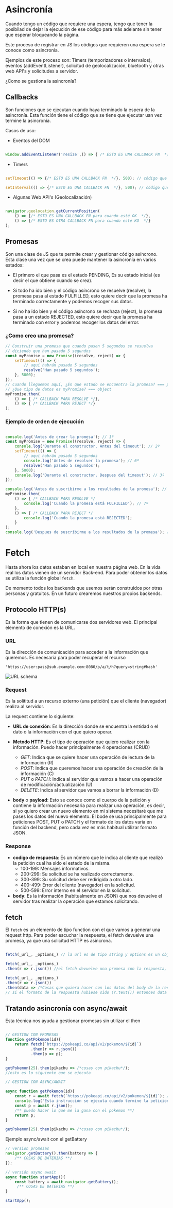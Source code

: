 # Asincronía

Cuando tengo un código que requiere una espera, tengo que tener la posibilad de dejar la ejecución de ese código para más adelante sin tener que esperar bloqueando la página.

Este proceso de registrar en JS los códigos que requieren una espera se le conoce como asincronía.

Ejemplos de este proceso son: Timers (temporizadores o intervalos), eventos (addEventListener), solicitud de geolocalización, bluetooth y otras web API's y solicitudes a servidor.

¿Como se gestiona la asincronía?

## Callbacks

Son funciones que se ejecutan cuando haya terminado la espera de la asincronía. Esta función tiene el código que se tiene que ejecutar uan vez termine la asincronía.

Casos de uso:

- Eventos del DOM

```js

window.addEventListener('resize',() => { /* ESTO ES UNA CALLBACK FN  */});

```

- Timers

```js

setTimeout(() => {/* ESTO ES UNA CALLBACK FN  */}, 500); // código que se ejecuta a los 500 ms

setInterval(() => {/* ESTO ES UNA CALLBACK FN  */}, 500); // código que se ejecuta cada los 500 ms

```

- Algunas Web API's (Geolocalización)

```js

navigator.geolocation.getCurrentPosition(
    () => {/* ESTO ES UNA CALLBACK FN para cuando esté OK  */},
    () => {/* ESTO ES OTRA CALLBACK FN para cuando esté KO  */}
);

```

## Promesas

Son una clase de JS que te permite crear y gestionar código asíncrono. 
Esta clase una vez que se crea puede mantener la asincronía en varios estados:

- El primero el que pasa es el estado PENDING, Es su estado inicial (es decir el que obtiene cuando se crea).

- Si todo ha ido bien y el código asíncrono se resuelve (resolve), la promesa pasa al estado FULFILLED, esto quiere decir que la promesa ha terminado correctamente y podemos recoger sus datos.

- Si no ha ido bien y el código asíncrono se rechaza (reject), la promesa pasa a un estado REJECTED, esto quiere decir que la promesa ha terminado con error y podemos recoger los datos del error.

### ¿Como creo una promesa?

```js
// Construir una promesa que cuando pasen 5 segundos se resuelva
// diciendo que han pasado 5 segundos
const myPromise = new Promise((resolve, reject) => {
    setTimeout(() => {
        // aqui habrán pasado 5 segundos
        resolve('Han pasado 5 segundos');
    }, 5000);
});
// cuando lleguemos aquí, ¿En que estado se encuentra la promesa? === pending
// ¿Que tipo de datos es myPromise? === object
myPromise.then(
    () => { /* CALLBACK PARA RESOLVE */},
    () => { /* CALLBACK PARA REJECT */}
);


```

### Ejemplo de orden de ejecución

```js

console.log('Antes de crear la promesa'); // 1º
const myPromise = new Promise((resolve, reject) => {
    console.log('Durante el constructor. Antes del timeout'); // 2º
    setTimeout(() => {
        // aqui habrán pasado 5 segundos
        console.log('Antes de resolver la promesa'); // 6º
        resolve('Han pasado 5 segundos');
    }, 5000);
    console.log('Durante el constructor. Despues del timeout'); // 3º
});

console.log('Antes de suscribirme a los resultados de la promesa'); // 4º
myPromise.then(
    () => { /* CALLBACK PARA RESOLVE */
        console.log('Cuando la promesa está FULFILLED'); // 7º
    },
    () => { /* CALLBACK PARA REJECT */
        console.log('Cuando la promesa está REJECTED');
    }
);
console.log('Despues de suscribirme a los resultados de la promesa'); // 5º
```

# Fetch

Hasta ahora los datos estaban en local en nuestra página web. En la vida real los datos vienen de un servidor Back-end. Para poder obtener los datos se utiliza la función global `fetch`.

De momento todos los backends que usemos serán construidos por otras personas y gratuitos. En un futuro crearemos nuestros propios backends.

## Protocolo HTTP(s)

Es la forma que tienen de comunicarse dos servidores web. El principal elemento de conexión es la URL.

### URL

Es la dirección de comunicación para acceder a la información que queremos. Es necesaria para poder recuperar el recurso

`'https://user:pass@sub.example.com:8080/p/a/t/h?query=string#hash'`

![URL schema](./img/url.png)

### Request

Es la solititud a un recurso externo (una petición) que el cliente (navegador) realiza al servidor.

La request contiene lo siguiente:

- **URL de conexión**: Es la dirección donde se encuentra la entidad o el dato o la información con el que quiero operar.
- **Metodo HTTP**: Es el tipo de operación que quiero realizar con la información. Puedo hacer principalmente 4 operaciones (CRUD)

  - _GET_: Indica que se quiere hacer una operación de lectura de la información (R)
  - _POST_: Indica que queremos hacer una operación de creación de la información (C)
  - _PUT_ o _PATCH_: Indica al servidor que vamos a hacer una operación de modificación/actualización (U)
  - _DELETE_: Indica al servidor que vamos a borrar la información (D)

- **body** o **payload**: Esto se conoce como el cuerpo de la petición y contiene la información necesaria para realizar una operación, es decir, si yo quiero crear un nuevo elemento en mi sistema necesitaré que me pases los datos del nuevo elemento. El bode se usa principalmente para peticiones POST, PUT o PATCH y el formato de los datos varia en función del backend, pero cada vez es más habitual utilizar formato JSON.

### Response

- **codigo de respuesta**: Es un número que le indica al cliente que realizó la petición cual ha sido el estado de la misma.
  - 100-199: Mensajes informativos.
  - 200-299: Su solicitud se ha realizado correctamente.
  - 300-399: Su solicitud debe ser redirigida a otro lado.
  - 400-499: Error del cliente (navegador) en la solicitud.
  - 500-599: Error interno en el servidor en la solicitud.
- **body**: Es la información (habitualmente en JSON) que nos devuelve el servidor tras realizar la operación que estamos solicitando.

## fetch

El `fetch` es un elemento de tipo function con el que vamos a generar una request http. Para poder escuchar la respuesta, el fetch devuelve una promesa, ya que una solicitud HTTP es asíncrona.

```js

fetch(_url_, _options_) // la url es de tipo string y options es un objeto para especificar otros métodos HTTP y dar valor al body de la solicitud. El método HTTP por defecto si no hay options es GET

fetch(_url_, _options_)
.then(r => r.json()) //el fetch devuelve una promesa con la respuesta, pero todavía sin los datos ya que necesitamos indicarle en qué formato queremos esos datos (texto, blobs, JSON, etc). En la r tambien tendremos el status http y más información de la respuesta HTTP. En este ejemplo estamos pasando los datos a JSON

fetch(_url_, _options_)
.then(r => r.json())
.then(data => /*Cosas que quiera hacer con los datos del body de la respuesta*/ )
// si el formato de la respuesta hubiese sido (r.text()) entonces data sería de tipo string. Al ser r.json() data es un objeto JS.

```

## Tratando asincronía con async/await

Esta técnica nos ayuda a gestionar promesas sin utilizar el then

```js

// GESTION CON PROMESAS
function getPokemon(id){
    return fetch(`https://pokeapi.co/api/v2/pokemon/${id}`)
           .then(r => r.json())
           .then(p => p);
}

getPokemon(25).then(pikachu => /*cosas con pikachu*/);
//esto es lo siguiente que se ejecuta

// GESTION CON ASYNC/AWAIT

async function getPokemon(id){
    const r = await fetch(`https://pokeapi.co/api/v2/pokemon/${id}`); // lo que devolvía la promesa en el resolve es lo que ahora devuelve el await y lo podemos guardar
    console.log('Esta instrucción se ejecuta cuando termine la peticion(asincronía)');
    const p = await r.json();
    /** puedo hacer lo que me la gana con el pokemon **/
    return p;
}

getPokemon(25).then(pikachu => /*cosas con pikachu*/);

```

Ejemplo async/await con el getBattery

```js
// version promesas
navigator.getBattery().then(battery => {
    /** COSAS DE BATERIAS **/
});

// versión async await
async function startApp(){
    const battery = await navigator.getBattery();
     /** COSAS DE BATERIAS **/
}

startApp();

```
